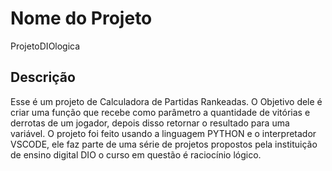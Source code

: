 # Nome do Projeto
ProjetoDIOlogica

## Descrição
Esse é um projeto de Calculadora de Partidas Rankeadas.
O Objetivo dele é criar uma função que recebe como parâmetro a quantidade de vitórias e derrotas de um jogador, depois disso retornar o resultado para uma variável.
O projeto foi feito usando a linguagem PYTHON e o interpretador VSCODE, ele faz parte de uma série de projetos propostos pela instituição de ensino digital DIO o curso em questão é raciocínio lógico.

